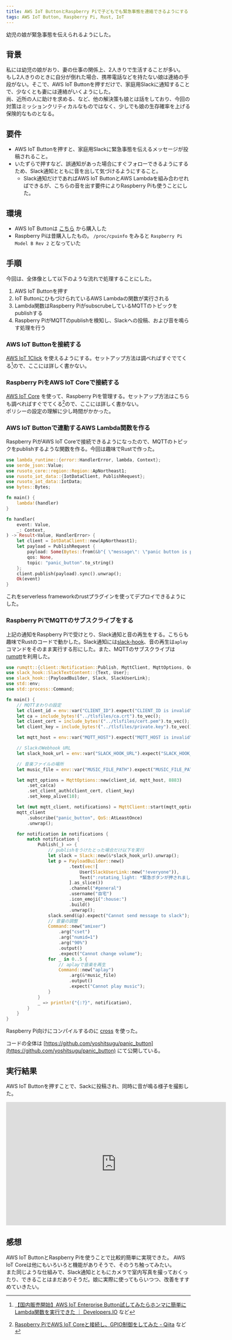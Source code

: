 ```yaml
---
title: AWS IoT ButtonとRaspberry Piで子どもでも緊急事態を連絡できるようにする
tags: AWS IoT Button, Raspberry Pi, Rust, IoT
---
```


幼児の娘が緊急事態を伝えられるようにした。
<!--more-->

## 背景

私には幼児の娘がおり、妻の仕事の関係上、2人きりで生活することが多い。  
もし2人きりのときに自分が倒れた場合、携帯電話などを持たない娘は連絡の手段がない。そこで、AWS IoT Buttonを押すだけで、家庭用Slackに通知することで、少なくとも妻には連絡がいくようにした。  
尚、近所の人に助けを求める、など、他の解決策も娘とは話をしており、今回の対策はミッションクリティカルなものではなく、少しでも娘の生存確率を上げる保険的なものとなる。

## 要件

- AWS IoT Buttonを押すと、家庭用Slackに緊急事態を伝えるメッセージが投稿されること。
- いたずらで押すなど、誤通知があった場合にすぐフォローできるようにするため、Slack通知とともに音を出して気づけるようにすること。
    - Slack通知だけであればAWS IoT ButtonとAWS Lambdaを組み合わせればできるが、こちらの音を出す要件によりRaspberry Piも使うことにした。

## 環境

- AWS IoT Buttonは [こちら](https://www.amazon.co.jp/dp/B075FPHHGG) から購入した
- Raspberry Piは昔購入したもの。 `/proc/cpuinfo` をみると `Raspberry Pi Model B Rev 2` となっていた

## 手順

今回は、全体像として以下のような流れで処理することにした。

1. AWS IoT Buttonを押す
2. IoT ButtonにひもづけられているAWS Lambdaの関数が実行される
3. Lambda関数はRaspberry PiがsubscrubeしているMQTTのトピックをpublishする
4. Raspberry PiがMQTTのpublishを検知し、Slackへの投稿、および音を鳴らす処理を行う

### AWS IoT Buttonを接続する

[AWS IoT 1Click](https://aws.amazon.com/jp/iot-1-click/) を使えるようにする。セットアップ方法は調べればすぐでてくる[^1]ので、ここには詳しく書かない。

### Raspberry PiをAWS IoT Coreで接続する

[AWS IoT Core](https://aws.amazon.com/jp/iot-core/) を使って、Raspberry Piを管理する。セットアップ方法はこちらも調べればすぐでてくる[^2]ので、ここには詳しく書かない。  
ポリシーの設定の理解に少し時間がかかった。

### AWS IoT Buttonで連動するAWS Lambda関数を作る

Raspberry PiがAWS IoT Coreで接続できるようになったので、MQTTのトピックをpublishするような関数を作る。今回は趣味でRustで作った。

```rust
use lambda_runtime::{error::HandlerError, lambda, Context};
use serde_json::Value;
use rusoto_core::region::Region::ApNortheast1;
use rusoto_iot_data::{IotDataClient, PublishRequest};
use rusoto_iot_data::IotData;
use bytes::Bytes;

fn main() {
    lambda!(handler)
}

fn handler(
    event: Value,
    _: Context,
) -> Result<Value, HandlerError> {
    let client = IotDataClient::new(ApNortheast1);
    let payload = PublishRequest {
        payload: Some(Bytes::from(&b"{ \"message\": \"panic button is pushed\" }"[..])),
        qos: None,
        topic: "panic_button".to_string()
    };
    client.publish(payload).sync().unwrap();
    Ok(event)
}
```

これをserverless frameworkのrustプラグインを使ってデプロイできるようにした。

### Raspberry PiでMQTTのサブスクライブをする

上記の通知をRaspberry Piで受けとり、Slack通知と音の再生をする。こちらも趣味でRustのコードで動かした。Slack通知には[slack-hook](https://github.com/frostly/rust-slack)、音の再生は`aplay`コマンドをそのまま実行する形にした。また、MQTTのサブスクライブは[rumqtt](https://github.com/AtherEnergy/rumqtt)を利用した。  

```rust
use rumqtt::{client::Notification::Publish, MqttClient, MqttOptions, QoS};
use slack_hook::SlackTextContent::{Text, User};
use slack_hook::{PayloadBuilder, Slack, SlackUserLink};
use std::env;
use std::process::Command;

fn main() {
    // MQTTまわりの設定
    let client_id = env::var("CLIENT_ID").expect("CLIENT_ID is invalid");
    let ca = include_bytes!("../tlsfiles/ca.crt").to_vec();
    let client_cert = include_bytes!("../tlsfiles/cert.pem").to_vec();
    let client_key = include_bytes!("../tlsfiles/private.key").to_vec();

    let mqtt_host = env::var("MQTT_HOST").expect("MQTT_HOST is invalid");

    // SlackのWebhook URL
    let slack_hook_url = env::var("SLACK_HOOK_URL").expect("SLACK_HOOK_URL is invalid");

    // 音楽ファイルの場所
    let music_file = env::var("MUSIC_FILE_PATH").expect("MUSIC_FILE_PATH is invalid");

    let mqtt_options = MqttOptions::new(client_id, mqtt_host, 8883)
        .set_ca(ca)
        .set_client_auth(client_cert, client_key)
        .set_keep_alive(10);

    let (mut mqtt_client, notifications) = MqttClient::start(mqtt_options).unwrap();
    mqtt_client
        .subscribe("panic_button", QoS::AtLeastOnce)
        .unwrap();

    for notification in notifications {
        match notification {
            Publish(_) => {
                // publishをうけたとった場合だけ以下を実行
                let slack = Slack::new(&*slack_hook_url).unwrap();
                let p = PayloadBuilder::new()
                        .text(vec![
                            User(SlackUserLink::new("!everyone")),
                            Text(":rotating_light: *緊急ボタンが押されました！* :rotating_light:\nすぐに連絡をとってください".into())
                        ].as_slice())
                        .channel("#general")
                        .username("自宅")
                        .icon_emoji(":house:")
                        .build()
                        .unwrap();
                slack.send(&p).expect("Cannot send message to slack");
                // 音量の調整
                Command::new("amixer")
                    .arg("cset")
                    .arg("numid=1")
                    .arg("90%")
                    .output()
                    .expect("Cannot change volume");
                for _ in 0..5 {
                    // aplayで音楽を再生
                    Command::new("aplay")
                        .arg(&*music_file)
                        .output()
                        .expect("Cannot play music");
                }
            }
            _ => println!("{:?}", notification),
        }
    }
}
```

Raspberry Pi向けにコンパイルするのに [cross](https://github.com/rust-embedded/cross) を使った。

コードの全体は [https://github.com/yoshitsugu/panic_button](https://github.com/yoshitsugu/panic_button) にて公開している。

## 実行結果

AWS IoT Buttonを押すことで、Sackに投稿され、同時に音が鳴る様子を撮影した。

<iframe width="600" height="337" src="https://www.youtube.com/embed/oHe0b-iSPB4" frameborder="0" allow="accelerometer; autoplay; encrypted-media; gyroscope; picture-in-picture" allowfullscreen></iframe>

## 感想

AWS IoT ButtonとRaspberry Piを使うことで比較的簡単に実現できた。
AWS IoT Coreは他にもいろいろと機能がありそうで、そのうち触ってみたい。  
また同じような仕組みで、Slack通知とともにカメラで室内写真を撮っておくったり、できることはまだありそうだ。娘に実際に使ってもらいつつ、改善をすすめていきたい。

[^1]: [【国内販売開始】AWS IoT Enterprise Button試してみたらホンマに簡単にLambda関数を実行できた ｜ Developers.IO](https://dev.classmethod.jp/cloud/aws/aws-iot-enterprise-button/) など
[^2]: [Raspberry PiでAWS IoT Coreと接続し、GPIO制御をしてみた - Qiita](https://qiita.com/gnk263/items/a7937259746c81a6b052) など


